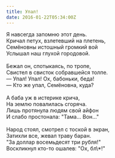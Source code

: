 ```yaml
---
title: Упал!
date: 2016-01-22T05:34:00Z
---
```


<div>
Я навсегда запомню этот день.</div>
<div>
Кричал петух, взлетевший на плетень,</div>
<div>
Семёновны истошный громкий вой</div>
<div>
Услышал наш глухой городовой.</div>
<div>
<br /></div>
<div>
Бежал он, спотыкаясь, по тропе,</div>
<div>
Свистел в свисток собравшейся толпе.</div>
<div>
— Упал! Упал! Ох, бабоньки, беда!</div>
<div>
— Кто же упал, Семёновна, куда?</div>
<div>
<br /></div>
<div>
А баба уж в истерике крича,</div>
<div>
На землю повалилась сгоряча.</div>
<div>
Лишь протянула людям свой айфон&nbsp;</div>
<div>
И слабо простонала: "Тама… Вон…"</div>
<div>
<br /></div>
<div>
Народ стоял, смотрел с тоской в экран,</div>
<div>
Затихли все, жевал траву баран.</div>
<div>
"За доллар восемьдесят три рубля!"</div>
<div>
Воскликнул кто-то ошалев: "Ох, бл\*!"</div>
